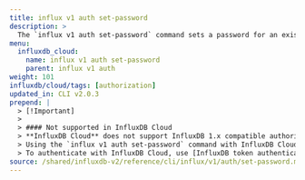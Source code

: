 ```yaml
---
title: influx v1 auth set-password
description: >
  The `influx v1 auth set-password` command sets a password for an existing authorization in the InfluxDB 1.x compatibility API.
menu:
  influxdb_cloud:
    name: influx v1 auth set-password
    parent: influx v1 auth
weight: 101
influxdb/cloud/tags: [authorization]
updated_in: CLI v2.0.3
prepend: |
  > [!Important]
  >
  > #### Not supported in InfluxDB Cloud
  > **InfluxDB Cloud** does not support InfluxDB 1.x compatible authorizations.
  > Using the `influx v1 auth set-password` command with InfluxDB Cloud will result in an error.
  > To authenticate with InfluxDB Cloud, use [InfluxDB token authentication](/influxdb/cloud/admin/tokens/).
source: /shared/influxdb-v2/reference/cli/influx/v1/auth/set-password.md
---
```


<!-- The content for this page is at
// SOURCE content/shared/influxdb-v2/reference/cli/influx/v1/auth/set-password.md -->

